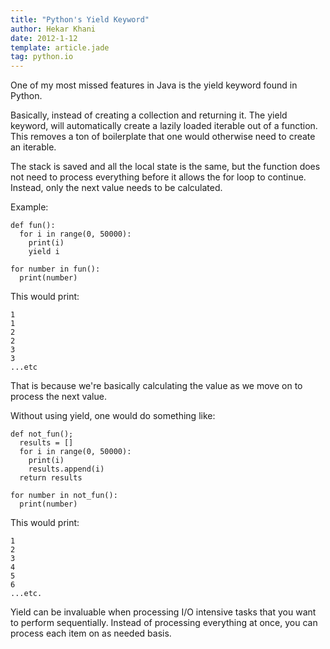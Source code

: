 ```yaml
---
title: "Python's Yield Keyword"
author: Hekar Khani
date: 2012-1-12
template: article.jade
tag: python.io
---
```


One of my most missed features in Java is the yield keyword found in Python.

Basically, instead of creating a collection and returning it. The yield keyword, will automatically create a lazily loaded iterable out of a function. This removes a ton of boilerplate that one would otherwise need to create an iterable.

The stack is saved and all the local state is the same, but the function does not need to process everything before it allows the for loop to continue. Instead, only the next value needs to be calculated.
<span class="more"></span>

Example:
```
def fun():
  for i in range(0, 50000):
    print(i)
    yield i

for number in fun():
  print(number)
```

This would print:
```
1
1
2
2
3
3
...etc
```

That is because we're basically calculating the value as we move on to process the next value.

Without using yield, one would do something like:

```
def not_fun();
  results = []
  for i in range(0, 50000):
    print(i)
    results.append(i)
  return results

for number in not_fun():
  print(number)
```

This would print:
```
1
2
3
4
5
6
...etc.
```

Yield can be invaluable when processing I/O intensive tasks that you want to perform sequentially. Instead of processing everything at once, you can process each item on as needed basis.
